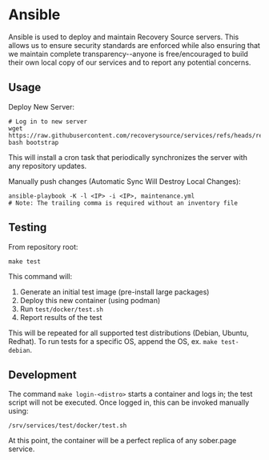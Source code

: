 Ansible
=======

Ansible is used to deploy and maintain Recovery Source servers.
This allows us to ensure security standards are enforced while
also ensuring that we maintain complete transparency--anyone is
free/encouraged to build their own local copy of our services and
to report any potential concerns.

Usage
-----

Deploy New Server:
```
# Log in to new server
wget https://raw.githubusercontent.com/recoverysource/services/refs/heads/release/ansible/bootstrap
bash bootstrap
```

This will install a cron task that periodically synchronizes the
server with any repository updates.

Manually push changes (Automatic Sync Will Destroy Local Changes):
```
ansible-playbook -K -l <IP> -i <IP>, maintenance.yml
# Note: The trailing comma is required without an inventory file
```

Testing
-------

From repository root:
```
make test
```

This command will:

1. Generate an initial test image (pre-install large packages)
2. Deploy this new container (using podman)
3. Run ``test/docker/test.sh``
4. Report results of the test

This will be repeated for all supported test distributions (Debian, Ubuntu, Redhat).
To run tests for a specific OS, append the OS, ex. ``make test-debian``.

Development
-----------

The command ``make login-<distro>`` starts a container and logs in; the test
script will not be executed. Once logged in, this can be invoked manually using:
```
/srv/services/test/docker/test.sh
```

At this point, the container will be a perfect replica of any sober.page service.
